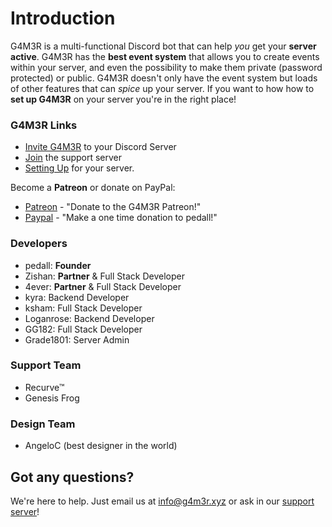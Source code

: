# Introduction

G4M3R is a multi-functional Discord bot that can help _you_ get your **server active**. G4M3R has the **best event system** that allows you to create events within your server, and even the possibility to make them private \(password protected\) or public. G4M3R doesn't only have the event system but loads of other features that can _spice_ up your server. If you want to how how to **set up G4M3R** on your server you're in the right place!

### G4M3R Links

* [Invite G4M3R](http://invite.g4m3r.xyz) to your Discord Server
* [Join](http://support.g4m3r.xyz) the support server
* [Setting Up](setting-up/) for your server.

Become a **Patreon** or donate on PayPal:

* [Patreon](https://www.patreon.com/g4m3r) - "Donate to the G4M3R Patreon!" 
* [Paypal](https://www.paypal.me/pedall) - "Make a one time donation to pedall!"

### Developers

* pedall: **Founder**
* Zishan: **Partner** & Full Stack Developer
* 4ever: **Partner** & Full Stack Developer
* kyra: Backend Developer
* ksham: Full Stack Developer
* Loganrose: Backend Developer
* GG182: Full Stack Developer
* Grade1801: Server Admin

### Support Team

* Recurve™
* Genesis Frog

### Design Team

* AngeloC \(best designer in the world\)

## Got any questions?

We're here to help. Just email us at info@g4m3r.xyz or ask in our [support server](https://discord.gg/mtJyQjW)!

